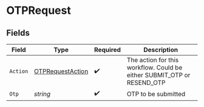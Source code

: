 # OTPRequest


## Fields

| Field                                                                  | Type                                                                   | Required                                                               | Description                                                            |
| ---------------------------------------------------------------------- | ---------------------------------------------------------------------- | ---------------------------------------------------------------------- | ---------------------------------------------------------------------- |
| `Action`                                                               | [OTPRequestAction](../../models/shared/otprequestaction.md)            | :heavy_check_mark:                                                     | The action for this workflow. Could be either SUBMIT_OTP or RESEND_OTP |
| `Otp`                                                                  | *string*                                                               | :heavy_check_mark:                                                     | OTP to be submitted                                                    |